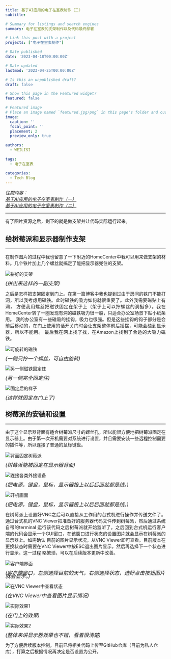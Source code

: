 ```yaml
---
title: 基于AI应用的电子在室表制作（三）
subtitle: 

# Summary for listings and search engines
summary: 电子在室表的支架制作以及代码最终部署

# Link this post with a project
projects: ["电子在室表制作"]

# Date published
date: '2023-04-18T00:00:00Z'

# Date updated
lastmod: '2023-04-25T00:00:00Z'

# Is this an unpublished draft?
draft: false

# Show this page in the Featured widget?
featured: false

# Featured image
# Place an image named `featured.jpg/png` in this page's folder and customize its options here.
image:
  caption: ''
  focal_point: ''
  placement: 2
  preview_only: true

authors:
  - WEILISI

tags:
  - 电子在室表

categories:
  - Tech Blog
---
```

*往期内容：*  
*[基于AI应用的电子在室表制作（一）](https://weils302.com/zh/techblog/status_list_1_20230407/)*  
*[基于AI应用的电子在室表制作（二）](https://weils302.com/zh/techblog/status_list_2_20230415/)*

---

有了图片资源之后，剩下的就是做支架并让代码实际运行起来。


## 给树莓派和显示器制作支架 
--------------------
<div style="text-align: justify;">
在制作图片的过程中我也留意了一下附近的HomeCenter中我可以用来做支架的材料。几个铁片加上几个螺丝就搞定了能把显示器兜住的支架。
</div>

![拼好的支架](IMG_8799.jpg "图片来源: Ⓒ WEILISI")
<p style="font-size: 16px; line-height: 0.6;"><i>(拼出来这样的一副支架)</i></p>

<div style="text-align: justify;">
之后是怎样把支架固定到门上。在第一篇博客中我也提到过由于房间的铁门不能打洞，所以我考虑用磁铁。此时磁铁的吸力如何就很重要了。此外我需要磁贴上有洞，
方便我用螺丝把磁铁固定在架子上（架子上可以拧螺丝的洞挺多）。我在HomeCenter转了一圈发现有洞的磁铁吸力很一般，只适合办公室场景下贴小纸条用。
我的办公室有一些磁吸的挂钩，吸力也很强。但是这些挂钩的钩子部分是会前后移动的，在门上使用的话开关门时会让支架整体前后摇摆，可能会磕到显示器，所以不能用。
最后我在网上找了找，在Amazon上找到了合适的大吸力磁铁。
</div>

![可旋转的磁铁](IMG_8949.jpg "图片来源: Ⓒ WEILISI")
<p style="font-size: 16px; line-height: 0.6;"><i>(一侧只拧一个螺丝，可自由旋转)</i></p>

![另一侧磁铁固定住](IMG_8950.jpg "图片来源: Ⓒ WEILISI")
<p style="font-size: 16px; line-height: 0.6;"><i>(另一侧完全固定住)</i></p>

![固定后的样子](IMG_5608.jpg "图片来源: Ⓒ WEILISI")
<p style="font-size: 16px; line-height: 0.6;"><i>(这样就固定在门上了)</i></p>  


## 树莓派的安装和设置
--------------------
<div style="text-align: justify;">
由于这个显示器背面有适合树莓派尺寸的螺丝孔，所以能很方便地把树莓派固定在显示器上。由于第一次开机需要对系统进行设置，并且需要安装一些远程控制需要的插件等，所以连接了普通的鼠标键盘。
</div>

![背面固定树莓派](IMG_8952.jpg "图片来源: Ⓒ WEILISI")
<p style="font-size: 16px; line-height: 0.6;"><i>(树莓派能被固定在显示器背面)</i></p>

![连接各类外接设备](IMG_8953.jpg "图片来源: Ⓒ WEILISI")
<p style="font-size: 16px; line-height: 0.6;"><i>(把电源，键盘，鼠标，显示器接上以后后面就都是线。)</i></p>

![开机画面](IMG_8954.jpg "图片来源: Ⓒ WEILISI")
<p style="font-size: 16px; line-height: 0.6;"><i>(把电源，键盘，鼠标，显示器接上以后后面就都是线。)</i></p>

<div style="text-align: justify;">
在树莓派上设置好VNC之后可以直接从工作用的台式机进行操作并传送文件了。通过台式机的VNC Viewer把准备好的服务器代码文件传到树莓派，然后通过系统自带的terminal
运行该代码之后树莓派就开始监听了。之后回到台式机运行客户端的代码会显示一个GUI窗口，在该窗口进行状态的设置图片就会显示在树莓派的显示器上。如需确认
目前的图片显示状况，从VNC Viewer即可查看。目前版本在更换状态时需要在VNC Viewer中按ESC退出图片显示，然后再选择下一个状态进行显示。这一过程
略繁琐，可以在后续版本更新中改善。
</div>

![客户端界面](client_window.png "图片来源: Ⓒ WEILISI")
<p style="font-size: 16px; line-height: 0.6;"><i>(客户端窗口，左侧选择目前的天气，右侧选择状态，选好点击按钮图片就会显示。)</i></p>

![在VNC Viewer中查看状态](IMG_5778.JPG "图片来源: Ⓒ WEILISI")
<p style="font-size: 16px; line-height: 0.6;"><i>(在VNC Viewer中查看图片显示情况)</i></p>

![实际效果1](IMG_5779.JPG "图片来源: Ⓒ WEILISI")
<p style="font-size: 16px; line-height: 0.6;"><i>(在门上的效果)</i></p>

![实际效果2](featured.JPG "图片来源: Ⓒ WEILISI")
<p style="font-size: 16px; line-height: 0.6;"><i>(整体来讲显示器效果也不错，看着很清楚)</i></p>

为了方便后续版本控制，目前已将相关代码上传至GitHub仓库（目前为私人仓库），打算之后根据情况再决定是否设置为公开。
